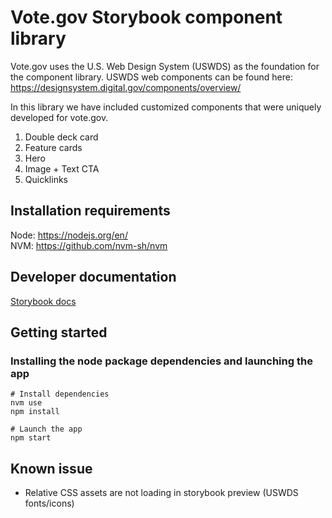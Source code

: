 # Vote.gov Storybook component library

Vote.gov uses the U.S. Web Design System (USWDS) as the foundation for the component library. USWDS web components can be found here:  
https://designsystem.digital.gov/components/overview/

In this library we have included customized components that were uniquely developed for vote.gov.

1. Double deck card
2. Feature cards
3. Hero
4. Image + Text CTA
5. Quicklinks

## Installation requirements

Node: https://nodejs.org/en/  
NVM: https://github.com/nvm-sh/nvm

## Developer documentation
[Storybook docs](https://storybook.js.org/docs)

## Getting started

### Installing the node package dependencies and launching the app
```
# Install dependencies
nvm use
npm install
```
```
# Launch the app
npm start
```

## Known issue
- Relative CSS assets are not loading in storybook preview (USWDS fonts/icons)
